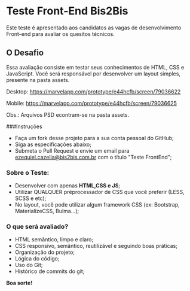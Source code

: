 # Teste Front-End Bis2Bis
Este teste é apresentado aos candidatos as vagas de desenvolvimento Front-end para avaliar os quesitos técnicos.

## O Desafio
Essa avaliação consiste em testar seus conhecimentos de HTML, CSS e JavaScript. Você será responsável por desenvolver um layout simples, presente na pasta assets.

Desktop: https://marvelapp.com/prototype/e44hcfb/screen/79036622

Mobile: https://marvelapp.com/prototype/e44hcfb/screen/79036625

Obs.: Arquivos PSD econtram-se na pasta assets.

###Instruções

- Faça um fork desse projeto para a sua conta pessoal do GitHub;
- Siga as especificações abaixo;
- Submeta o Pull Request e envie um email para ezequiel.cazella@bis2bis.com.br com o título "Teste FrontEnd";

### Sobre o Teste:

- Desenvolver com apenas **HTML,CSS e JS**;
- Utilizar QUALQUER préprocessador de CSS que você preferir (LESS, SCSS e etc);
- No layout, você pode utilizar algum framework CSS (ex: Bootstrap, MaterializeCSS, Bulma...);

### O que será avaliado?

- HTML semântico, limpo e claro;
- CSS responsivo, semântico, reutilizável e seguindo boas práticas;
- Organização do projeto;
- Lógica do código;
- Uso do Git;
- Histórico de commits do git;

**Boa sorte!**

